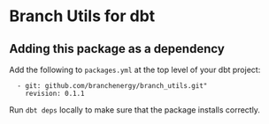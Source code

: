 # Branch Utils for dbt

## Adding this package as a dependency

Add the following to `packages.yml` at the top level of your dbt project:

```
  - git: github.com/branchenergy/branch_utils.git"
    revision: 0.1.1
```

Run `dbt deps` locally to make sure that the package installs correctly.
